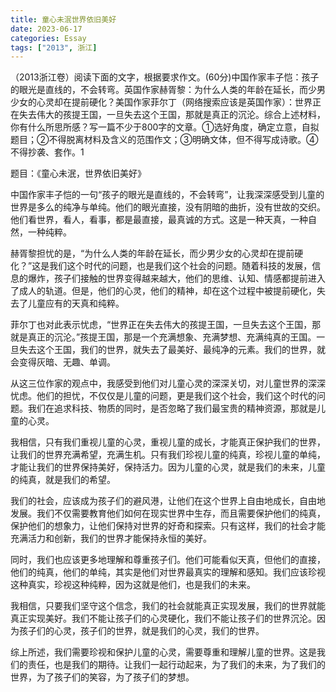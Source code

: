 ```yaml
---
title: 童心未泯世界依旧美好
date: 2023-06-17
categories: Essay
tags: ["2013", 浙江]
---
```


（2013浙江卷）阅读下面的文字，根据要求作文。(60分)中国作家丰子恺：孩子的眼光是直线的，不会转弯。英国作家赫胥黎：为什么人类的年龄在延长，而少男少女的心灵却在提前硬化？美国作家菲尔丁（网络搜索应该是英国作家）：世界正在失去伟大的孩提王国，一旦失去这个王国，那就是真正的沉沦。综合上述材料，你有什么所思所感？写一篇不少于800字的文章。①选好角度，确定立意，自拟题目；②不得脱离材料及含义的范围作文；③明确文体，但不得写成诗歌。④不得抄袭、套作。1

题目：《童心未泯，世界依旧美好》

中国作家丰子恺的一句“孩子的眼光是直线的，不会转弯”，让我深深感受到儿童的世界是多么的纯净与单纯。他们的眼光直接，没有阴暗的曲折，没有世故的交织。他们看世界，看人，看事，都是最直接，最真诚的方式。这是一种天真，一种自然，一种纯粹。

赫胥黎担忧的是，“为什么人类的年龄在延长，而少男少女的心灵却在提前硬化？”这是我们这个时代的问题，也是我们这个社会的问题。随着科技的发展，信息的爆炸，孩子们接触的世界变得越来越大，他们的思维、认知、情感都提前进入了成人的轨道。但是，他们的心灵，他们的精神，却在这个过程中被提前硬化，失去了儿童应有的天真和纯粹。

菲尔丁也对此表示忧虑，“世界正在失去伟大的孩提王国，一旦失去这个王国，那就是真正的沉沦。”孩提王国，那是一个充满想象、充满梦想、充满纯真的王国。一旦失去这个王国，我们的世界，就失去了最美好、最纯净的元素。我们的世界，就会变得灰暗、无趣、单调。

从这三位作家的观点中，我感受到他们对儿童心灵的深深关切，对儿童世界的深深忧虑。他们的担忧，不仅仅是儿童的问题，更是我们这个社会，我们这个时代的问题。我们在追求科技、物质的同时，是否忽略了我们最宝贵的精神资源，那就是儿童的心灵。

我相信，只有我们重视儿童的心灵，重视儿童的成长，才能真正保护我们的世界，让我们的世界充满希望，充满生机。只有我们珍视儿童的纯真，珍视儿童的单纯，才能让我们的世界保持美好，保持活力。因为儿童的心灵，就是我们的未来，儿童的纯真，就是我们的希望。

我们的社会，应该成为孩子们的避风港，让他们在这个世界上自由地成长，自由地发展。我们不仅需要教育他们如何在现实世界中生存，而且需要保护他们的纯真，保护他们的想象力，让他们保持对世界的好奇和探索。只有这样，我们的社会才能充满活力和创新，我们的世界才能保持永恒的美好。

同时，我们也应该更多地理解和尊重孩子们。他们可能看似天真，但他们的直接，他们的纯真，他们的单纯，其实是他们对世界最真实的理解和感知。我们应该珍视这种真实，珍视这种纯粹，因为这就是他们，也是我们的未来。

我相信，只要我们坚守这个信念，我们的社会就能真正实现发展，我们的世界就能真正实现美好。我们不能让孩子们的心灵硬化，我们不能让孩子们的世界沉沦。因为孩子们的心灵，孩子们的世界，就是我们的心灵，我们的世界。

综上所述，我们需要珍视和保护儿童的心灵，需要尊重和理解儿童的世界。这是我们的责任，也是我们的期待。让我们一起行动起来，为了我们的未来，为了我们的世界，为了孩子们的笑容，为了孩子们的梦想。